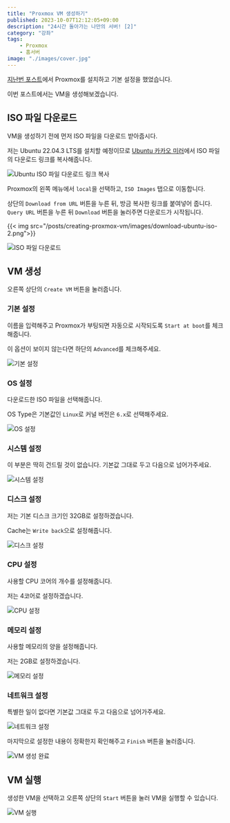 ```yaml
---
title: "Proxmox VM 생성하기"
published: 2023-10-07T12:12:05+09:00
description: "24시간 돌아가는 나만의 서버! [2]"
category: "강좌"
tags:
    - Proxmox
    - 홈서버
image: "./images/cover.jpg"
---
```


[지난번 포스트](https://blog.ny64.kr/posts/install-proxmox-on-home-server/)에서 Proxmox를 설치하고 기본 설정을 했었습니다.

이번 포스트에서는 VM을 생성해보겠습니다.

## ISO 파일 다운로드

VM을 생성하기 전에 먼저 ISO 파일을 다운로드 받아줍시다.

저는 Ubuntu 22.04.3 LTS를 설치할 예정이므로 [Ubuntu 카카오 미러](https://mirror.kakao.com/ubuntu-releases/)에서 ISO 파일의 다운로드 링크를 복사해줍니다.

![Ubuntu ISO 파일 다운로드 링크 복사](./images/download-ubuntu-iso.png)

Proxmox의 왼쪽 메뉴에서 `local`을 선택하고, `ISO Images` 탭으로 이동합니다.

상단의 `Download from URL` 버튼을 누른 뒤, 방금 복사한 링크를 붙여넣어 줍니다. `Query URL` 버튼을 누른 뒤 `Download` 버튼을 눌러주면 다운로드가 시작됩니다.

{{< img src="/posts/creating-proxmox-vm/images/download-ubuntu-iso-2.png">}}

![ISO 파일 다운로드](./images/download-ubuntu-iso-3.png)

## VM 생성

오른쪽 상단의 `Create VM` 버튼을 눌러줍니다.

### 기본 설정

이름을 입력해주고 Proxmox가 부팅되면 자동으로 시작되도록 `Start at boot`를 체크해줍니다.

이 옵션이 보이지 않는다면 하단의 `Advanced`를 체크해주세요.

![기본 설정](./images/create-vm.png)

### OS 설정

다운로드한 ISO 파일을 선택해줍니다.

OS Type은 기본값인 `Linux`로 커널 버전은 `6.x`로 선택해주세요.

![OS 설정](./images/create-vm-2.png)

### 시스템 설정

이 부분은 딱히 건드릴 것이 없습니다.
기본값 그대로 두고 다음으로 넘어가주세요.

![시스템 설정](./images/create-vm-3.png)

### 디스크 설정

저는 기본 디스크 크기인 32GB로 설정하겠습니다.

Cache는 `Write back`으로 설정해줍니다.

![디스크 설정](./images/create-vm-4.png)

### CPU 설정

사용할 CPU 코어의 개수를 설정해줍니다.

저는 4코어로 설정하겠습니다.

![CPU 설정](./images/create-vm-5.png)

### 메모리 설정

사용할 메모리의 양을 설정해줍니다.

저는 2GB로 설정하겠습니다.

![메모리 설정](./images/create-vm-6.png)

### 네트워크 설정

특별한 일이 없다면 기본값 그대로 두고 다음으로 넘어가주세요.

![네트워크 설정](./images/create-vm-7.png)

마지막으로 설정한 내용이 정확한지 확인해주고 `Finish` 버튼을 눌러줍니다.

![VM 생성 완료](./images/create-vm-8.png)

## VM 실행

생성한 VM을 선택하고 오른쪽 상단의 `Start` 버튼을 눌러 VM을 실행할 수 있습니다.

![VM 실행](./images/start-vm.png)
